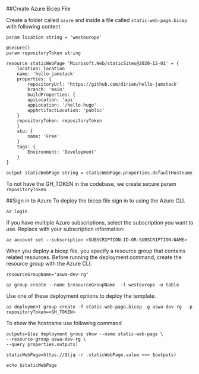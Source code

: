 ##Create Azure Bicep File

Create a folder called `azure` and inside a file called `static-web-page.bicep` with following content

    param location string = 'westeurope'

    @secure()
    param repositoryToken string
    
    resource staticWebPage 'Microsoft.Web/staticSites@2020-12-01' = {
        location: location
        name: 'hello-jamstack'
        properties: {
            repositoryUrl: 'https://github.com/dirien/hello-jamstack'
            branch: 'main'
            buildProperties: {
            apiLocation: 'api'
            appLocation: '/hello-hugo'
            appArtifactLocation: 'public'
        }
        repositoryToken: repositoryToken
        }
        sku: {
            name: 'Free'
        }
        tags: {
            Environment: 'Development'
        }
    }

    output staticWebPage string = staticWebPage.properties.defaultHostname

To not have the GH_TOKEN in the codebase, we create secure param `repositoryToken`

##Sign in to Azure
To deploy the bicep file sign in to using the Azure CLI.

    az login
If you have multiple Azure subscriptions, select the subscription you want to use. Replace <SUBSCRIPTION-ID-OR-SUBSCRIPTION-NAME> with your subscription information:

    az account set --subscription <SUBSCRIPTION-ID-OR-SUBSCRIPTION-NAME>

When you deploy a bicep file, you specify a resource group that contains related resources. Before running the deployment command, create the resource group with the Azure CLI.

    resourceGroupName="aswa-dev-rg"

    az group create --name $resourceGroupName  -l westeurope -o table

Use one of these deployment options to deploy the template.

    az deployment group create -f static-web-page.bicep -g aswa-dev-rg  -p repositoryToken=<GH_TOKEN>

To show the hostname use following command

    outputs=$(az deployment group show --name static-web-page \                                                                    
    --resource-group aswa-dev-rg \
    --query properties.outputs)

    staticWebPage=https://$(jq -r .staticWebPage.value <<< $outputs)

    echo $staticWebPage